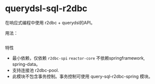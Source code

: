 # querydsl-sql-r2dbc



在响应式编程中使用 r2dbc + querydsl的API。

用法：

```java

```





特性 

* 最小依赖，仅依赖 `r2dbc-spi` `reactor-core` 不依赖springframework,  spring-data。
* 支持连接池 r2dbc-pool.
* 此模块不包含事务控制。事务控制可使用 query-sql-r2dbc-spring 模块。

